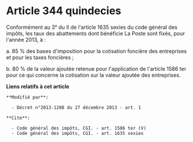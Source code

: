 # Article 344 quindecies

Conformément au 3° du II de l'article 1635 sexies du code général des impôts, les taux des abattements dont bénéficie La
Poste sont fixés, pour l'année 2013, à : 

a. 85 % des bases d'imposition pour la cotisation foncière des entreprises et pour les taxes foncières ; 

b. 80 % de la valeur ajoutée retenue pour l'application de l'article 1586 ter pour ce qui concerne la cotisation sur la
valeur ajoutée des entreprises.

**Liens relatifs à cet article**

	**Modifié par**:

	  - Décret n°2013-1288 du 27 décembre 2013 - art. 1

	**Cite**:

	  - Code général des impôts, CGI. - art. 1586 ter (V)
	  - Code général des impôts, CGI. - art. 1635 sexies
